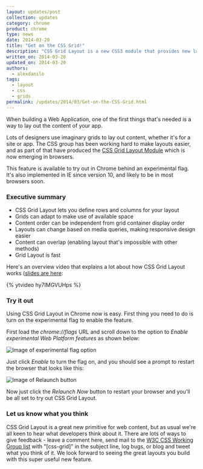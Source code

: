 ```yaml
---
layout: updates/post
collection: updates
category: chrome
product: chrome
type: news
date: 2014-03-20
title: "Get on the CSS Grid!"
description: "CSS Grid Layout is a new CSS3 module that provides new layout primitives that are ideal for web applications."
written_on: 2014-03-20
updated_on: 2014-03-20
authors:
  - alexdanilo
tags:
  - layout
  - css
  - grids
permalink: /updates/2014/03/Get-on-the-CSS-Grid.html
---
```

When building a Web Application, one of the first things that's needed is a way to lay out the content of your app.

Lots of designers use imaginary grids to lay out content, whether it's for a site or app. The CSS group has been working hard to make layouts easier, and as part of that have produced the [CSS Grid Layout Module](http://www.w3.org/TR/css-grid-1/) which is now emerging in browsers.

This feature is available to try out in Chrome behind an experimental flag. It's also implemented in IE since version 10, and likely to be in most browsers soon.

### Executive summary

* CSS Grid Layout lets you define rows and columns for your layout
* Grids can adapt to make use of available space
* Content order can be independent from grid container display order
* Layouts can change based on media queries, making responsive design easier
* Content can overlap (enabling layout that's impossible with other methods)
* Grid Layout is fast

Here's an overview video that explains a lot about how CSS Grid Layout works ([slides are here](http://sydcss-grid.appspot.com/""):

{% ytvideo hy7IMGVUHps %} 

### Try it out

Using CSS Grid Layout in Chrome now is easy. First thing you need to do is turn on the experimental flag to enable the feature.

First load the _chrome://flags_ URL and scroll down to the option to _Enable experimental Web Platform features_ as shown below:

<img src="http://sydcss-grid.appspot.com/images/enable-flag.png" alt="Image of experimental flag option"/>

Just click _Enable_ to turn the flag on, and you should see a prompt to restart the browser that looks like this:

<img src="http://sydcss-grid.appspot.com/images/enable-relaunch.png" alt="Image of Relaunch button"/>

Now just click the _Relaunch Now_ button to restart your browser and you'll be all set to try out CSS Grid Layout.

### Let us know what you think

CSS Grid Layout is a great new primitive for web content, but as usual we're all keen to hear what developers think about it. There are lots of ways to give feedback - leave a comment here, send mail to the [W3C CSS Working Group list](mailto:www-style@w3.org) with "[css-grid]" in the subject line, log bugs, or blog and tweet what you think of it. We look forward to seeing the great layouts you build with this super useful new feature.
